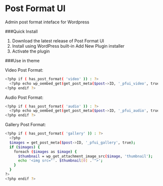 # Post Format UI
Admin post format inteface for Wordpress

###Quick Install
1. Download the latest release of Post Format UI
2. Install using WordPress built-in Add New Plugin installer
3. Activate the plugin

###Use in theme

Video Post Format:
```sh
<?php if ( has_post_format( 'video' )) : ?>
  <?php echo wp_oembed_get(get_post_meta($post->ID, '_pfui_video', true)); ?>
<?php endif ?>
```
Audio Post Format:
```sh
<?php if ( has_post_format( 'audio' )) : ?>
  <?php echo wp_oembed_get(get_post_meta($post->ID, '_pfui_audio', true)); ?>
<?php endif ?>
```
Gallery Post Format:
```sh
<?php if ( has_post_format( 'gallery' )) : ?>
  <?php
  $images = get_post_meta($post->ID, '_pfui_gallery', true);
  if ($images) {
    foreach ($images as $image) {
      $thumbnail = wp_get_attachment_image_src($image, 'thumbnail');
      echo '<img src="'. $thumbnail[0] .'">';
    }
  }
?>
<?php endif ?>
```
